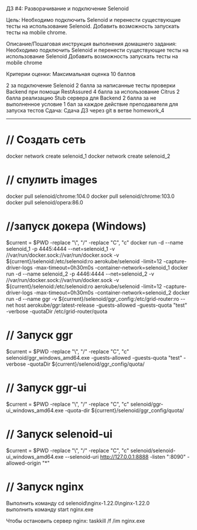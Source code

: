 ДЗ #4: Разворачивание и подключение Selenoid

Цель:
Необходимо подключить Selenoid и перенести существующие тесты на использование Selenoid.
Добавить возможность запускать тесты на mobile chrome.


Описание/Пошаговая инструкция выполнения домашнего задания:
Необходимо подключить Selenoid и перенести существующие тесты на использование Selenoid
Добавить возможность запускать тесты на mobile chrome


Критерии оценки:
Максимальная оценка 10 баллов

2 за подключение Selenoid
2 балла за написанные тесты проверки Backend при помощи RestAssured
4 балла за использование Citrus
2 балла реализацию Stub сервера для Backend
2 балла за не выполненное условие
1 бал за каждое действие преподавателя для запуска тестов
Сдача:
Сдача ДЗ через git в ветве homework_4


-----------------------------



# // Создать сеть
docker network create selenoid_1
docker network create selenoid_2

# // спулить images
docker pull selenoid/chrome:104.0
docker pull selenoid/chrome:103.0
docker pull selenoid/opera:86.0

# //запуск докера (Windows)
$current = $PWD -replace "\\", "/" -replace "C", "c"
docker run -d --name selenoid_1 -p 4445:4444 --net=selenoid_1 -v //var/run/docker.sock://var/run/docker.sock -v ${current}/selenoid:/etc/selenoid:ro aerokube/selenoid -limit=12 -capture-driver-logs -max-timeout=0h30m0s -container-network=selenoid_1
docker run -d --name selenoid_2 -p 4446:4444 --net=selenoid_2 -v //var/run/docker.sock://var/run/docker.sock -v ${current}/selenoid:/etc/selenoid:ro aerokube/selenoid -limit=12 -capture-driver-logs -max-timeout=0h30m0s -container-network=selenoid_2
docker run -d --name ggr -v ${current}/selenoid/ggr_config:/etc/grid-router:ro --net host aerokube/ggr:latest-release -guests-allowed -guests-quota "test" -verbose -quotaDir /etc/grid-router/quota

# // Запуск ggr
$current = $PWD -replace "\\", "/" -replace "C", "c"
selenoid/ggr_windows_amd64.exe -guests-allowed -guests-quota "test" -verbose -quotaDir ${current}/selenoid/ggr_config/quota/

# // Запуск ggr-ui
$current = $PWD -replace "\\", "/" -replace "C", "c"
selenoid/ggr-ui_windows_amd64.exe -quota-dir ${current}/selenoid/ggr_config/quota/

# // Запуск selenoid-ui
$current = $PWD -replace "\\", "/" -replace "C", "c"
selenoid/selenoid-ui_windows_amd64.exe --selenoid-uri http://127.0.0.1:8888 -listen ":8090" -allowed-origin "*"

# // Запуск nginx

[//]: # (docker pull nginx)

[//]: # (docker run -d --name nginx -v ${current}/selenoid/nginx:/etc/nginx/conf.d/ -v /sys/fs/cgroup:/sys/fs/cgroup:ro -v /etc/localtime:/etc/localtime:ro --restart always --privileged --net host nginx:latest)

Выполнить команду cd selenoid\nginx-1.22.0\nginx-1.22.0\
выполнить команду start nginx.exe

Чтобы остановить сервер nginx:
taskkill /f /im nginx.exe
